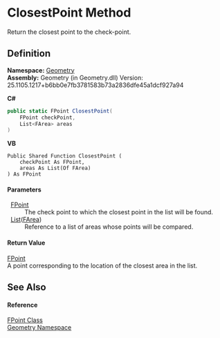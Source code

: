 # ClosestPoint Method


Return the closest point to the check-point.



## Definition
**Namespace:** <a href="eb409b48-e279-bdb4-daf3-3196b72d55a2.md">Geometry</a>  
**Assembly:** Geometry (in Geometry.dll) Version: 25.1105.1217+b6bb0e7fb3781583b73a2836dfe45a1dcf927a94

**C#**
``` C#
public static FPoint ClosestPoint(
	FPoint checkPoint,
	List<FArea> areas
)
```
**VB**
``` VB
Public Shared Function ClosestPoint ( 
	checkPoint As FPoint,
	areas As List(Of FArea)
) As FPoint
```



#### Parameters
<dl><dt>  <a href="477a6142-7b25-5977-263a-a8e4e3c4f582.md">FPoint</a></dt><dd>The check point to which the closest point in the list will be found.</dd><dt>  <a href="https://learn.microsoft.com/dotnet/api/system.collections.generic.list-1" target="_blank" rel="noopener noreferrer">List</a>(<a href="bb9e7df7-af91-41d9-e4eb-f0500ec02002.md">FArea</a>)</dt><dd>Reference to a list of areas whose points will be compared.</dd></dl>

#### Return Value
<a href="477a6142-7b25-5977-263a-a8e4e3c4f582.md">FPoint</a>  
A point corresponding to the location of the closest area in the list.

## See Also


#### Reference
<a href="477a6142-7b25-5977-263a-a8e4e3c4f582.md">FPoint Class</a>  
<a href="eb409b48-e279-bdb4-daf3-3196b72d55a2.md">Geometry Namespace</a>  
